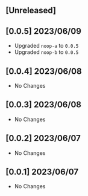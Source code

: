 ## [Unreleased]

## [0.0.5] 2023/06/09

- Upgraded `noop-a` to `0.0.5`
- Upgraded `noop-b` to `0.0.5`

## [0.0.4] 2023/06/08

- No Changes

## [0.0.3] 2023/06/08

- No Changes

## [0.0.2] 2023/06/07

- No Changes

## [0.0.1] 2023/06/07

- No Changes
